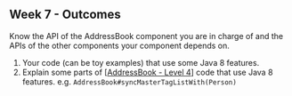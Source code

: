 <link rel="stylesheet" href="{{baseUrl}}/css/main.css">
<link rel="stylesheet" href="{{baseUrl}}/css/schedule.css">

<div class="website-content">

## Week 7 - Outcomes

<div id="main">

<!-- ==================================================================================================== -->

<include src="outcome-architecture.md" />

<!-- ==================================================================================================== -->

<panel type="warning" header="**`W7.2` Can explain APIs** :star::star:" no-close>
  <include src="../../book/reuse/apis/what/full.md" />
  <panel header=":dart: Evidence" expanded>

Know the API of the AddressBook component you are in charge of and the APIs of the other components your component depends on.

  </panel>
</panel>

<!-- ==================================================================================================== -->

<include src="outcome-logging.md" />

<!-- ==================================================================================================== -->

<include src="outcome-assertion.md" />

<!-- ==================================================================================================== -->

<include src="outcome-continuous.md" />

<!-- ==================================================================================================== -->

<include src="outcome-sequenceDiagramIntermediate.md" />

<!-- ==================================================================================================== -->

<panel type="danger" header="**`W7.7` Can record requirements of a product** :star:" no-close>
  <panel header=":dart: Evidence" expanded>

<include src="../../admin/project-v10.md#documentation" name="%%Admin &raquo; v1.0 &rarr; Documentation%%" dynamic />

  </panel>
</panel>


<panel type="danger" header="**`W7.8` Can do local-impact changes to an existing software** :star:" no-close>
  <panel header=":dart: Evidence" expanded>

<include src="../../admin/project-v10.md#product" name="%%Admin &raquo; v1.0 &rarr; Product%%" dynamic />

  </panel>
</panel>

<!-- ==================================================================================================== -->

<panel type="info" header="**`W7.9` Can use Java8 streams :star::star::star:**" no-close>
  <include src="../../book/javaTools/streamsBasic/full.md" />
  <panel header=":dart: Evidence" expanded>

1. Your code (can be toy examples) that use some Java 8 features. 
2. Explain some parts of [[AddressBook - Level 4](https://nus-cs2103-ay1718s1.github.io/addressbook-level4/)] code that use Java 8 features. e.g. `AddressBook#syncMasterTagListWith(Person)`

  </panel>
</panel>

<!-- ==================================================================================================== -->

</div>
</div>
